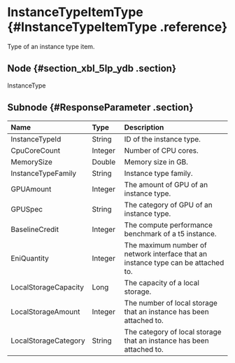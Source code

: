 # InstanceTypeItemType {#InstanceTypeItemType .reference}

Type of an instance type item.

## Node {#section_xbl_5lp_ydb .section}

InstanceType 

## Subnode {#ResponseParameter .section}

|Name |Type |Description |
|:----|:----|:-----------|
|InstanceTypeId|String |ID of the instance type.|
|CpuCoreCount|Integer |Number of CPU cores.|
|MemorySize|Double |Memory size in GB.|
|InstanceTypeFamily|String |Instance type family.|
|GPUAmount|Integer|The amount of GPU of an instance type.|
|GPUSpec|String |The category of GPU of an instance type.|
|BaselineCredit|Integer |The compute performance benchmark of a t5 instance.|
|EniQuantity|Integer |The maximum number of network interface that an instance type can be attached to.|
|LocalStorageCapacity|Long |The capacity of a local storage.|
|LocalStorageAmount|Integer |The number of local storage that an instance has been attached to.|
|LocalStorageCategory|String |The category of local storage that an instance has been attached to.|


